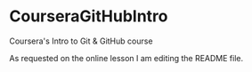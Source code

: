 # CourseraGitHubIntro
Coursera's Intro to Git &amp; GitHub course

As requested on the online lesson I am editing the README file.
